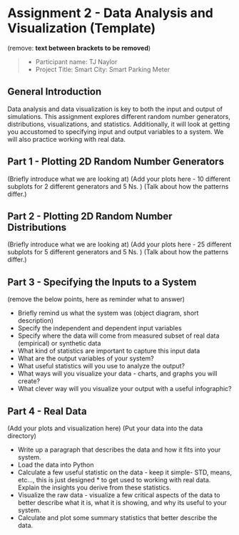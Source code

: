 # Assignment 2 - Data Analysis and Visualization (Template)
(remove: **text between brackets to be removed**)

> * Participant name: TJ Naylor
> * Project Title: Smart City: Smart Parking Meter

## General Introduction
Data analysis and data visualization is key to both the input and output of simulations. This assignment explores different random number generators, distributions, visualizations, and statistics. Additionally, it will look at getting you accustomed to specifying input and output variables to a system. We will also practice working with real data.

## Part 1 - Plotting 2D Random Number Generators

(Briefly introduce what we are looking at)
(Add your plots here - 10 different subplots for 2 different generators and 5 Ns. )
(Talk about how the patterns differ.)

## Part 2 - Plotting 2D Random Number Distributions

(Briefly introduce what we are looking at)
(Add your plots here - 25 different subplots for 5 different generators and 5 Ns. )
(Talk about how the patterns differ.)

## Part 3 - Specifying the Inputs to a System


(remove the below points, here as reminder what to answer)
* Briefly remind us what the system was (object diagram, short description)
* Specify the independent and dependent input variables
* Specify where the data will come from measured subset of real data (empirical) or synthetic data
* What kind of statistics are important to capture this input data
* What are the output variables of your system?
* What useful statistics will you use to analyze the output?
* What ways will you visualize your data - charts, and graphs you will create?
* What clever way will you visualize your output with a useful infographic?


## Part 4 - Real Data

(Add your plots and visualization here)
(Put your data into the data directory)


* Write up a paragraph that describes the data and how it fits into your system.
* Load the data into Python
* Calculate a few useful statistic on the data - keep it simple- STD, means, etc..., this is just designed * to get used to working with real data. Explain the insights you derive from these statistics.
* Visualize the raw data - visualize a few critical aspects of the data to better describe what it is, what it is showing, and why its useful to your system.
* Calculate and plot some summary statistics that better describe the data.